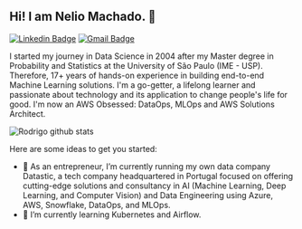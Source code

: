 ## Hi! I am Nelio Machado.  👋

[![Linkedin Badge](https://img.shields.io/badge/-LinkedIn-blue?style=for-the-badge&logo=Linkedin&logoColor=white&link=https://www.linkedin.com/in/neliomachado/)](https://www.linkedin.com/in/neliomachado/)
[![Gmail Badge](https://img.shields.io/badge/-Gmail-c14438?style=for-the-badge&logo=Gmail&logoColor=white&link=mailto:neliomachado@gmail.com)](mailto:neliomachado@gmail.com)

I started my journey in Data Science in 2004 after my Master degree in Probability and Statistics at the University of São Paulo (IME - USP). Therefore, 17+ years of hands-on experience in building end-to-end Machine Learning solutions. I'm a go-getter, a lifelong learner and passionate about technology and its application to change people's life for good. I'm now an AWS Obsessed: DataOps, MLOps and AWS Solutions Architect.


![Rodrigo github stats](https://github-readme-stats.vercel.app/api?username=MathMachado)

Here are some ideas to get you started:

- 🔭 As an entrepreneur, I’m currently running my own data company Datastic, a tech company headquartered in Portugal focused on offering cutting-edge solutions and consultancy in AI (Machine Learning, Deep Learning, and Computer Vision) and Data Engineering using Azure, AWS, Snowflake, DataOps, and MLOps.
- 🌱 I’m currently learning Kubernetes and Airflow.
